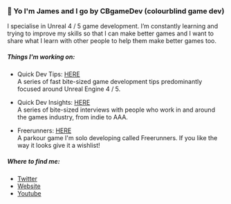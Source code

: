 ### 👋 Yo I'm James and I go by CBgameDev (colourblind game dev)

I specialise in Unreal 4 / 5 game development. 
I’m constantly learning and trying to improve my skills so that I can make better games
and I want to share what I learn with other people to help them make better games too.

##### Things I'm working on:

* Quick Dev Tips: [HERE](https://www.youtube.com/playlist?list=PLp4q8fDG7WcAMTerQyWnBD5ahpSTLjbiU)
<br /> A series of fast bite-sized game development tips predominantly focused around Unreal Engine 4 / 5.

* Quick Dev Insights: [HERE](https://www.cbgamedev.com/dev-insights)
<br />A series of bite-sized interviews with people who work in and around the games industry, from indie to AAA.

* Freerunners: [HERE](https://store.steampowered.com/app/1430330/Freerunners/)
<br />A parkour game I'm solo developing called Freerunners. If you like the way it looks give it a wishlist!


##### Where to find me:
* [Twitter](https://twitter.com/cbGameDev)
* [Website](https://www.cbgamedev.com) 
* [Youtube](https://www.youtube.com/channel/UCsksy2YA3T_GRpNDckV8ijA) 
